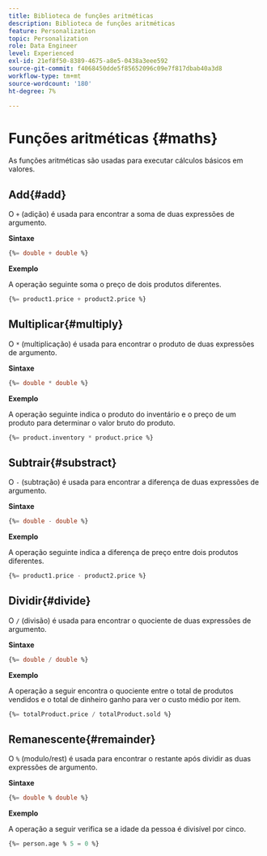 ```yaml
---
title: Biblioteca de funções aritméticas
description: Biblioteca de funções aritméticas
feature: Personalization
topic: Personalization
role: Data Engineer
level: Experienced
exl-id: 21ef8f50-8389-4675-a8e5-0438a3eee592
source-git-commit: f4068450dde5f85652096c09e7f817dbab40a3d8
workflow-type: tm+mt
source-wordcount: '180'
ht-degree: 7%

---
```


# Funções aritméticas {#maths}

As funções aritméticas são usadas para executar cálculos básicos em valores.

## Add{#add}

O `+` (adição) é usada para encontrar a soma de duas expressões de argumento.

**Sintaxe**

```sql
{%= double + double %}
```

**Exemplo**

A operação seguinte soma o preço de dois produtos diferentes.

```sql
{%= product1.price + product2.price %}
```

## Multiplicar{#multiply}

O `*` (multiplicação) é usada para encontrar o produto de duas expressões de argumento.

**Sintaxe**

```sql
{%= double * double %}
```

**Exemplo**

A operação seguinte indica o produto do inventário e o preço de um produto para determinar o valor bruto do produto.

```sql
{%= product.inventory * product.price %}
```

## Subtrair{#substract}

O `-` (subtração) é usada para encontrar a diferença de duas expressões de argumento.

**Sintaxe**

```sql
{%= double - double %}
```

**Exemplo**

A operação seguinte indica a diferença de preço entre dois produtos diferentes.

```sql
{%= product1.price - product2.price %}
```

## Dividir{#divide}

O `/` (divisão) é usada para encontrar o quociente de duas expressões de argumento.

**Sintaxe**

```sql
{%= double / double %}
```

**Exemplo**

A operação a seguir encontra o quociente entre o total de produtos vendidos e o total de dinheiro ganho para ver o custo médio por item.

```sql
{%= totalProduct.price / totalProduct.sold %}
```

## Remanescente{#remainder}

O `%` (modulo/rest) é usada para encontrar o restante após dividir as duas expressões de argumento.

**Sintaxe**

```sql
{%= double % double %}
```

**Exemplo**

A operação a seguir verifica se a idade da pessoa é divisível por cinco.

```sql
{%= person.age % 5 = 0 %}
```
